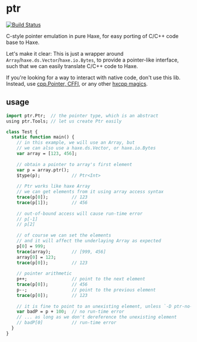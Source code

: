 # ptr

[![Build Status](https://travis-ci.org/andyli/ptr.svg?branch=master)](https://travis-ci.org/andyli/ptr)

C-style pointer emulation in pure Haxe, for easy porting of C/C++ code base to Haxe.

Let's make it clear: This is just a wrapper around `Array`/`haxe.ds.Vector`/`haxe.io.Bytes`, to provide a pointer-like interface, such that we can easily translate C/C++ code to Haxe.

If you're looking for a way to interact with native code, don't use this lib. Instead, use [cpp.Pointer, CFFI](http://gamehaxe.com/2015/06/17/wwx2015/), or any other [hxcpp magics](http://haxe.io/roundups/wwx/c++-magic/).

## usage

```haxe
import ptr.Ptr;  // the pointer type, which is an abstract
using ptr.Tools; // let us create Ptr easily

class Test {
  static function main() {
    // in this example, we will use an Array, but
    // we can also use a haxe.ds.Vector, or haxe.io.Bytes
    var array = [123, 456];
    
    // obtain a pointer to array's first element
    var p = array.ptr();
    $type(p);            // Ptr<Int>
    
    // Ptr works like haxe Array
    // we can get elements from it using array access syntax
    trace(p[0]);         // 123
    trace(p[1]);         // 456
    
    // out-of-bound access will cause run-time error
    // p[-1]
    // p[2]
    
    // of course we can set the elements
    // and it will affect the underlaying Array as expected
    p[0] = 999;
    trace(array);        // [999, 456]
    array[0] = 123;
    trace(p[0]);         // 123
    
    // pointer arithmetic
    p++;                 // point to the next element
    trace(p[0]);         // 456
    p--;                 // point to the previous element
    trace(p[0]);         // 123
    
    // it is fine to point to an unexisting element, unless `-D ptr-no-out-of-bounds`
    var badP = p + 100;  // no run-time error
    // ... as long as we don't dereference the unexisting element
    // badP[0]           // run-time error
  }
}
```
